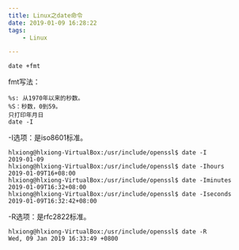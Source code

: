 ```yaml
---
title: Linux之date命令
date: 2019-01-09 16:28:22
tags:		
	- Linux

---
```




```
date +fmt
```

fmt写法：

```
%s: 从1970年以来的秒数。
%S：秒数，0到59。
只打印年月日
date -I

```

-I选项：是iso8601标准。

```
hlxiong@hlxiong-VirtualBox:/usr/include/openssl$ date -I
2019-01-09
hlxiong@hlxiong-VirtualBox:/usr/include/openssl$ date -Ihours
2019-01-09T16+08:00
hlxiong@hlxiong-VirtualBox:/usr/include/openssl$ date -Iminutes
2019-01-09T16:32+08:00
hlxiong@hlxiong-VirtualBox:/usr/include/openssl$ date -Iseconds
2019-01-09T16:32:42+08:00
```

-R选项：是rfc2822标准。

```
hlxiong@hlxiong-VirtualBox:/usr/include/openssl$ date -R
Wed, 09 Jan 2019 16:33:49 +0800
```



